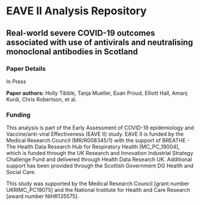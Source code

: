 # EAVE II Analysis Repository
## Real-world severe COVID-19 outcomes associated with use of antivirals and neutralising monoclonal antibodies in Scotland

### Paper Details
In Press


**Paper authors:** Holly Tibble, Tanja Mueller, Euan Proud, Elliott Hall, Amanj Kurdi, Chris Robertson, et al.

### Funding
This analysis is part of the Early Assessment of COVID-19 epidemiology and Vaccine/anti-viral Effectiveness (EAVE II) study. EAVE II is funded by the Medical Research Council (MR/R008345/1) with the support of BREATHE - The Health Data Research Hub for Respiratory Health [MC_PC_19004], which is funded through the UK Research and Innovation Industrial Strategy Challenge Fund and delivered through Health Data Research UK. Additional support has been provided through the Scottish Government DG Health and Social Care.  

This study was supported by the Medical Research Council [grant number UKRIMC_PC19075] and the National Institute for Health and Care Research [award number NIHR135575].
